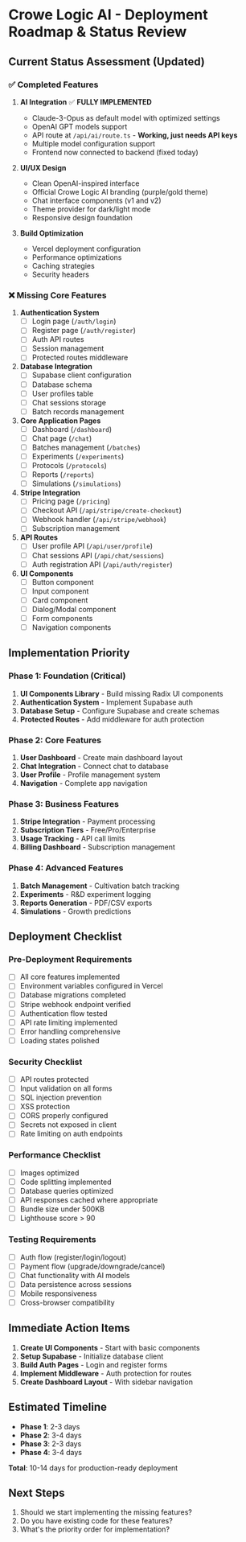 # Crowe Logic AI - Deployment Roadmap & Status Review

## Current Status Assessment (Updated)

### ✅ Completed Features

1. **AI Integration** ✅ **FULLY IMPLEMENTED**
   - Claude-3-Opus as default model with optimized settings
   - OpenAI GPT models support
   - API route at `/api/ai/route.ts` - **Working, just needs API keys**
   - Multiple model configuration support
   - Frontend now connected to backend (fixed today)

2. **UI/UX Design**
   - Clean OpenAI-inspired interface
   - Official Crowe Logic AI branding (purple/gold theme)
   - Chat interface components (v1 and v2)
   - Theme provider for dark/light mode
   - Responsive design foundation

3. **Build Optimization**
   - Vercel deployment configuration
   - Performance optimizations
   - Caching strategies
   - Security headers

### ❌ Missing Core Features

1. **Authentication System**
   - [ ] Login page (`/auth/login`)
   - [ ] Register page (`/auth/register`)
   - [ ] Auth API routes
   - [ ] Session management
   - [ ] Protected routes middleware

2. **Database Integration**
   - [ ] Supabase client configuration
   - [ ] Database schema
   - [ ] User profiles table
   - [ ] Chat sessions storage
   - [ ] Batch records management

3. **Core Application Pages**
   - [ ] Dashboard (`/dashboard`)
   - [ ] Chat page (`/chat`)
   - [ ] Batches management (`/batches`)
   - [ ] Experiments (`/experiments`)
   - [ ] Protocols (`/protocols`)
   - [ ] Reports (`/reports`)
   - [ ] Simulations (`/simulations`)

4. **Stripe Integration**
   - [ ] Pricing page (`/pricing`)
   - [ ] Checkout API (`/api/stripe/create-checkout`)
   - [ ] Webhook handler (`/api/stripe/webhook`)
   - [ ] Subscription management

5. **API Routes**
   - [ ] User profile API (`/api/user/profile`)
   - [ ] Chat sessions API (`/api/chat/sessions`)
   - [ ] Auth registration API (`/api/auth/register`)

6. **UI Components**
   - [ ] Button component
   - [ ] Input component
   - [ ] Card component
   - [ ] Dialog/Modal component
   - [ ] Form components
   - [ ] Navigation components

## Implementation Priority

### Phase 1: Foundation (Critical)
1. **UI Components Library** - Build missing Radix UI components
2. **Authentication System** - Implement Supabase auth
3. **Database Setup** - Configure Supabase and create schemas
4. **Protected Routes** - Add middleware for auth protection

### Phase 2: Core Features
1. **User Dashboard** - Create main dashboard layout
2. **Chat Integration** - Connect chat to database
3. **User Profile** - Profile management system
4. **Navigation** - Complete app navigation

### Phase 3: Business Features
1. **Stripe Integration** - Payment processing
2. **Subscription Tiers** - Free/Pro/Enterprise
3. **Usage Tracking** - API call limits
4. **Billing Dashboard** - Subscription management

### Phase 4: Advanced Features
1. **Batch Management** - Cultivation batch tracking
2. **Experiments** - R&D experiment logging
3. **Reports Generation** - PDF/CSV exports
4. **Simulations** - Growth predictions

## Deployment Checklist

### Pre-Deployment Requirements
- [ ] All core features implemented
- [ ] Environment variables configured in Vercel
- [ ] Database migrations completed
- [ ] Stripe webhook endpoint verified
- [ ] Authentication flow tested
- [ ] API rate limiting implemented
- [ ] Error handling comprehensive
- [ ] Loading states polished

### Security Checklist
- [ ] API routes protected
- [ ] Input validation on all forms
- [ ] SQL injection prevention
- [ ] XSS protection
- [ ] CORS properly configured
- [ ] Secrets not exposed in client
- [ ] Rate limiting on auth endpoints

### Performance Checklist
- [ ] Images optimized
- [ ] Code splitting implemented
- [ ] Database queries optimized
- [ ] API responses cached where appropriate
- [ ] Bundle size under 500KB
- [ ] Lighthouse score > 90

### Testing Requirements
- [ ] Auth flow (register/login/logout)
- [ ] Payment flow (upgrade/downgrade/cancel)
- [ ] Chat functionality with AI models
- [ ] Data persistence across sessions
- [ ] Mobile responsiveness
- [ ] Cross-browser compatibility

## Immediate Action Items

1. **Create UI Components** - Start with basic components
2. **Setup Supabase** - Initialize database client
3. **Build Auth Pages** - Login and register forms
4. **Implement Middleware** - Auth protection for routes
5. **Create Dashboard Layout** - With sidebar navigation

## Estimated Timeline

- **Phase 1**: 2-3 days
- **Phase 2**: 3-4 days
- **Phase 3**: 2-3 days
- **Phase 4**: 3-4 days

**Total**: 10-14 days for production-ready deployment

## Next Steps

1. Should we start implementing the missing features?
2. Do you have existing code for these features?
3. What's the priority order for implementation? 